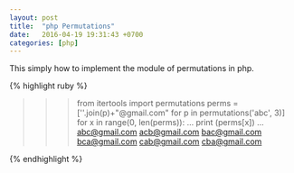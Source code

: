 ```yaml
---
layout: post
title:  "php Permutations"
date:   2016-04-19 19:31:43 +0700
categories: [php]
---
```

This simply how to implement the module of permutations in php.

{% highlight ruby %}
>>> from itertools import permutations
>>> perms = [''.join(p)+"@gmail.com" for p in permutations('abc', 3)]
>>> for x in range(0, len(perms)):
...     print (perms[x])
... 
abc@gmail.com
acb@gmail.com
bac@gmail.com
bca@gmail.com
cab@gmail.com
cba@gmail.com
>>> 
{% endhighlight %}